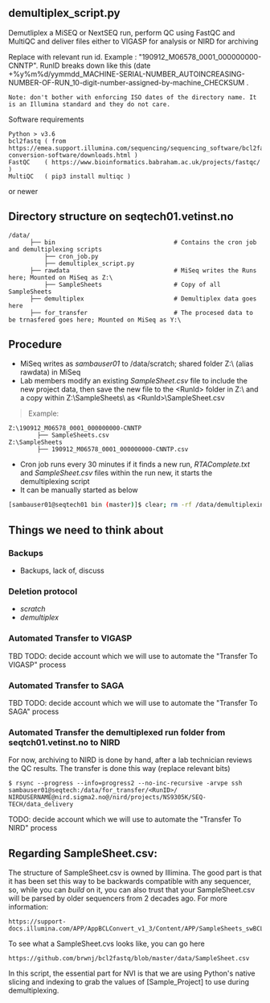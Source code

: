 ## demultiplex_script.py

Demutliplex a MiSEQ or NextSEQ run, perform QC using FastQC and MultiQC and deliver files either to VIGASP for analysis or NIRD for archiving

Replace <RunId> with relevant run id. Example <RunID>: "190912_M06578_0001_000000000-CNNTP". RunID breaks down like this (date +%y%m%d/yymmdd_MACHINE-SERIAL-NUMBER_AUTOINCREASING-NUMBER-OF-RUN_10-digit-number-assigned-by-machine_CHECKSUM . 

    Note: don't bother with enforcing ISO dates of the directory name. It is an Illumina standard and they do not care.

Software requirements

    Python > v3.6
    bcl2fastq ( from https://emea.support.illumina.com/sequencing/sequencing_software/bcl2fastq-conversion-software/downloads.html )
    FastQC    ( https://www.bioinformatics.babraham.ac.uk/projects/fastqc/ )
    MultiQC   ( pip3 install multiqc )

or newer

## Directory structure on seqtech01.vetinst.no

    /data/
          ├── bin                                 # Contains the cron job and demultiplexing scripts
              ├── cron_job.py
              ├── demultiplex_script.py
          ├── rawdata                             # MiSeq writes the Runs here; Mounted on MiSeq as Z:\
              ├── SampleSheets                    # Copy of all SampleSheets
          ├── demultiplex                         # Demultiplex data goes here
          ├── for_transfer                        # The procesed data to be trnasfered goes here; Mounted on MiSeq as Y:\


## Procedure
* MiSeq writes as _sambauser01_ to /data/scratch; shared folder Z:\ (alias rawdata) in MiSeq
* Lab members modify an existing  _SampleSheet.csv_ file to include the new project data, then save the new file to the \<RunId\> folder in Z:\ and a copy within Z:\SampleSheets\ as \<RunId\>\SampleSheet.csv

> Example:

    Z:\190912_M06578_0001_000000000-CNNTP
            ├── SampleSheets.csv
    Z:\SampleSheets
            ├── 190912_M06578_0001_000000000-CNNTP.csv

* Cron job runs every 30 minutes if it finds a new run, _RTAComplete.txt_ and _SampleSheet.csv_ files within the run new, it starts the demultiplexing script
* It can be manually started as below
```bash
[sambauser01@seqtech01 bin (master)]$ clear; rm -rf /data/demultiplexing/\<RunID\> ; /usr/bin/python3 /data/bin/demultiplex_script.py \<RunID\>
```

## Things we need to think about

### Backups
* Backups, lack of, discuss

### Deletion protocol

* _scratch_
* _demultiplex_

### Automated Transfer to VIGASP

TBD
TODO: decide account which we will use to automate the "Transfer To VIGASP" process


### Automated Transfer to SAGA

TBD
TODO: decide account which we will use to automate the "Transfer To SAGA" process

### Automated Transfer the demultiplexed run folder from seqtch01.vetinst.no to NIRD 

For now, archiving to NIRD is done by hand, after a lab technician reviews the QC results. The transfer is done this way (replace relevant bits)
```
$ rsync --progress --info=progress2 --no-inc-recursive -arvpe ssh  sambauser01@seqtech:/data/for_transfer/<RunID>/  NIRDUSERNAME@nird.sigma2.no@/nird/projects/NS9305K/SEQ-TECH/data_delivery
```
TODO: decide account which we will use to automate the "Transfer To NIRD" process

## Regarding SampleSheet.csv:

The structure of SampleSheet.csv is owned by Illimina. The good part is that it has been set this way to be backwards compatible with any sequencer, so, while you can *build* on it, you can also trust that your SampleSheet.csv will be parsed by older sequencers from 2 decades ago. For more information:
```
https://support-docs.illumina.com/APP/AppBCLConvert_v1_3/Content/APP/SampleSheets_swBCL_swBS_appBCL.htm
```

To see what a SampleSheet.cvs looks like, you can go here
```
https://github.com/brwnj/bcl2fastq/blob/master/data/SampleSheet.csv
```

In this script, the essential part for NVI is that we are using Python's native slicing and indexing to grab the values of [Sample_Project] to use during demultiplexing.

